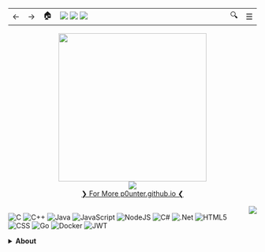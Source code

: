 <table>
  <tr>
    <td>←</td>
    <td>→</td>
    <td>🏠︎</td>
    <td width="1200">
      <a href="https://discord.gg/_pounter"><img src="https://img.shields.io/badge/Discord-%237289DA.svg?logo=discord&logoColor=white"></a>
      <a href="https://www.linkedin.com/in/yavuz-s-g-85b013374/"><img src="https://img.shields.io/badge/LinkedIn-%230077B5.svg?logo=linkedin&logoColor=white"></a>
      <a href="mailto:p0unter@proton.me"><img src="https://img.shields.io/badge/Email-D14836?logo=gmail&logoColor=white"></a>
    </td>
    <td>🔍</td>
    <td>☰</td>
  </tr>
</table>

<div align="center">
  <img src="https://github.com/user-attachments/assets/425ea767-bead-4756-9692-581ebda912d2" height="300">
</div>
<div align="center">
  <img src="https://komarev.com/ghpvc/?username=p0unter"  />
</div>

<div align="center">
  <a href="https://p0unter.github.io">❯ For More p0unter.github.io ❮</a> 
</div> <br>

<img src="https://nirzak-streak-stats.vercel.app/?user=p0unter&theme=shadow_blue&hide_border=true" align="right">

![C](https://img.shields.io/badge/c_|_Socket_|_Embedded-black.svg?style=for-the-badge&logo=c&logoColor=white) ![C++](https://img.shields.io/badge/c++-black.svg?style=for-the-badge&logo=c%2B%2B&logoColor=white) ![Java](https://img.shields.io/badge/java-black.svg?style=for-the-badge&logo=openjdk&logoColor=white) ![JavaScript](https://img.shields.io/badge/javascript-black.svg?style=for-the-badge&logo=javascript&logoColor=white) ![NodeJS](https://img.shields.io/badge/node.js-black?style=for-the-badge&logo=node.js&logoColor=white) ![C#](https://img.shields.io/badge/c%23-black.svg?style=for-the-badge&logo=csharp&logoColor=white) ![.Net](https://img.shields.io/badge/.NET-black?style=for-the-badge&logo=.net&logoColor=white) ![HTML5](https://img.shields.io/badge/html5-black.svg?style=for-the-badge&logo=html5&logoColor=white) ![CSS](https://img.shields.io/badge/css_|_sass-black.svg?style=for-the-badge&logo=css3&logoColor=white) ![Go](https://img.shields.io/badge/go-black.svg?style=for-the-badge&logo=go&logoColor=white) ![Docker](https://img.shields.io/badge/docker-black.svg?style=for-the-badge&logo=docker&logoColor=white) ![JWT](https://img.shields.io/badge/JWT-black?style=for-the-badge&logo=JSON%20web%20tokens)

<details>
  <summary><strong>About</strong></summary>
  <br>
Based on my passion for the software industry, I have gained a wide range of experience by developing myself in various fields from a young age. I especially focused on deepening in the field of low-level programming and shared my knowledge in this field by developing open source My goal is to contribute to the problems that people face in the software world by creating innovative solutions.
</details>
